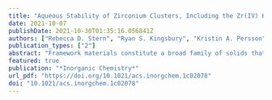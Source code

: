```yaml
---
title: "Aqueous Stability of Zirconium Clusters, Including the Zr(IV) Hexanuclear Hydrolysis Complex [Zr6O4(OH)4(H2O)24]12+, from Density Functional Theory"
date: 2021-10-07
publishDate: 2021-10-30T01:35:16.056841Z
authors: ["Rebecca D. Stern", "Ryan S. Kingsbury", "Kristin A. Persson"]
publication_types: ["2"]
abstract: "Framework materials constitute a broad family of solids that range from zeolites and metal–organic frameworks (MOFs) to coordination polymers. The synthesis of such network structures typically rely on precursor molecular building blocks. As an example, the UiO-66 MOF series is constructed of hexanuclear [Zr6O4(OH)4(CO2)12] cluster nodes and linear carboxylate linkers. Unfortunately, these Zr MOF cluster nodes cannot currently be manufactured in a sustainable way, motivating a search for “green” alternative synthesis methods. Stabilizing the hexanuclear Zr(IV) cluster (i.e., the hexamer, {Zr612+}) without the use of organic ligation would enable the use of environmentally friendly solvents such as water. The Zr(IV) tetranuclear cluster (i.e., the tetramer, {Zr48+}) can be stabilized in solution with or without organic ligands, yet the hexamer has yet to be synthesized without supporting ligands. The reasons why certain zirconium clusters are favored in aqueous solution over others are not well understood. This study reports the relative thermodynamic instability of the hypothetical hexamer {Zr612+} compared to the ubiquitous {Zr48+} tetramer. Density functional theory calculations were performed to obtain the hydrolysis Gibbs free energy of these species and used to construct Zr Pourbaix diagrams that illustrate the effects of electrochemical potential, pH, and Zr(IV) concentration. It was found that the aqueous {Zr612+} hexamer is ∼17.8 kcal/mol less stable than the aqueous {Zr48+} tetramer at pH = 0, V = 0, and [Zr(IV)] = 1 M, which is an energy difference on the order of counterion interactions. Electronic structure analyses were used to explore trends in the highest occupied molecular orbital–lowest unoccupied molecular orbital gap, frontier molecular orbitals, and electrostatic potential distribution of these clusters. The evidence suggests that the aqueous {Zr612+} hexamer may be promoted with more strategic syntheses incorporating minimal ligands and counterions."
featured: true
publication: "*Inorganic Chemistry*"
url_pdf: "https://doi.org/10.1021/acs.inorgchem.1c02078"
doi: "10.1021/acs.inorgchem.1c02078"
---
```


